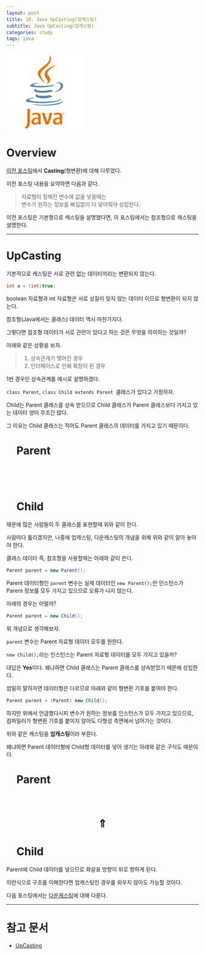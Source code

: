 ```yaml
---
layout: post
title: 10. Java UpCasting(업캐스팅)
subtitle: Java UpCasting(업캐스팅)
categories: study
tags: java
---
```


![javalogo](/assets/img/logo/java-logo.png)

# Overview

[이전 포스팅](/study/2019/08/18/java_9_java_casting/)에서 **Casting**(형변환)에 대해 다루었다.

이전 포스팅 내용을 요약하면 다음과 같다.

> 자료형이 정해진 변수에 값을 넣을때는  
> 변수가 원하는 정보를 빠짐없이 다 넣어줘야 성립한다.

이전 포스팅은 기본형으로 캐스팅을 설명했다면, 이 포스팅에서는 참조형으로 캐스팅을 설명한다.

***

# UpCasting

기본적으로 캐스팅은 서로 관련 없는 데이터끼리는 변환되지 않는다.

```java
int a = (int)true;
```

boolean 자료형과 int 자료형은 서로 성질이 맞지 않는 데이터 이므로 형변환이 되지 않는다.

참조형(Java에서는 클래스) 데이터 역시 마찬가지다.

그렇다면 참조형 데이터가 서로 관련이 있다고 하는 것은 무엇을 의미하는 것일까?

아래와 같은 상황을 보자.

> 1. 상속관계가 맺어진 경우  
> 2. 인터페이스로 인해 확장이 된 경우

1번 경우인 상속관계를 예시로 설명하겠다.

`class Parent`, `class Child extends Parent `클래스가 있다고 가정하자.

Child는 Parent 클래스를 상속 받으므로 Child 클래스가 Parent 클래스보다 가지고 있는 데이터 양이 무조간 많다.

그 이유는 Child 클래스는 적어도 Parent 클래스의 데이터를 가지고 있기 때문이다.

# &nbsp;&nbsp;&nbsp;&nbsp;Parent
# &nbsp;&nbsp;&nbsp;&nbsp;
# &nbsp;&nbsp;&nbsp;&nbsp;Child

때문에 많은 사람들이 두 클래스를 표현할때 위와 같이 한다.

사람마다 틀리겠지만, 나중에 업캐스팅, 다운캐스팅의 개념을 위해 위와 같이 알아 놓아야 한다.

클래스 데이터 즉, 참조형을 사용할때는 아래와 같이 쓴다.

```java
Parent parent = new Parent();
``` 

Parent 데이터형인 `parent` 변수는 실제 데이터인 `new Parent();`란 인스턴스가 Parent 정보를 모두 가지고 있으므로 오류가 나지 않는다.

아래의 경우는 어떨까?

```java
Parent parent = new Child();
```

위 개념으로 생각해보자.

`parent` 변수는 Parent 자료형 데이터 모두를 원한다.

`new Child();`라는 인스턴스는 Parent 자료형 데이터를 모두 가지고 있을까?

대답은 **Yes**이다. 왜냐하면 Child 클래스는 Parent 클래스를 상속받았기 때문에 성립한다.

엄밀히 말하자면 데이터형은 다르므로 아래와 같이 형변환 기호를 붙여야 한다.

```java
Parent parent = (Parent) new Child();
```

하지만 위에서 언급했다시피 변수가 원하는 정보를 인스턴스가 모두 가지고 있으므로, 컴파일러가 형변환 기호를 붙이지 않아도 다형성 측면에서 넘어가는 것이다.

위와 같은 캐스팅을 **업캐스팅**이라 부른다.

왜냐하면 Parent 데이터형에 Child형 데이터를 넣어 생기는 아래와 같은 구식도 때문이다.

# &nbsp;&nbsp;&nbsp;&nbsp;Parent
# &nbsp;&nbsp;&nbsp;&nbsp;&nbsp;&nbsp;$$\Uparrow$$
# &nbsp;&nbsp;&nbsp;&nbsp;Child

Parent에 Child 데이터를 넣으므로 화살표 방향이 위로 향하게 된다.

이런식으로 구조를 이해한다면 업캐스팅인 경우를 외우지 않아도 가능할 것이다.

다음 포스팅에서는 [다운캐스팅](/study/2019/08/19/java_11_java_downcasting/)에 대해 다룬다.

***

# 참고 문서
- [UpCasting](https://mommoo.tistory.com/41)
